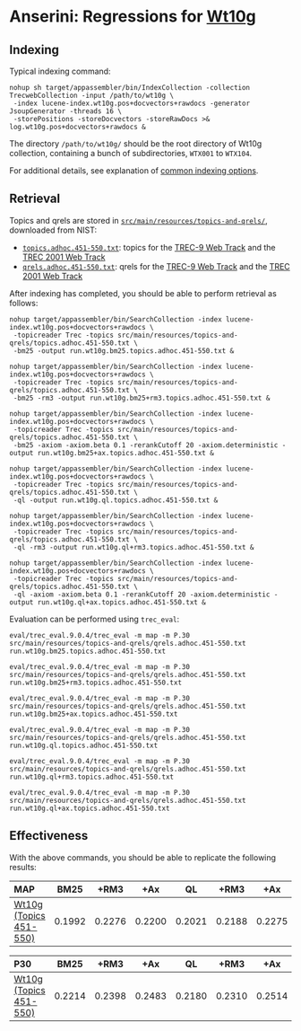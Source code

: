 # Anserini: Regressions for [Wt10g](http://ir.dcs.gla.ac.uk/test_collections/wt10g.html)

## Indexing

Typical indexing command:

```
nohup sh target/appassembler/bin/IndexCollection -collection TrecwebCollection -input /path/to/wt10g \
 -index lucene-index.wt10g.pos+docvectors+rawdocs -generator JsoupGenerator -threads 16 \
 -storePositions -storeDocvectors -storeRawDocs >& log.wt10g.pos+docvectors+rawdocs &
```

The directory `/path/to/wt10g/` should be the root directory of Wt10g collection, containing a bunch of subdirectories, `WTX001` to `WTX104`.

For additional details, see explanation of [common indexing options](common-indexing-options.md).

## Retrieval

Topics and qrels are stored in [`src/main/resources/topics-and-qrels/`](../src/main/resources/topics-and-qrels/), downloaded from NIST:

+ [`topics.adhoc.451-550.txt`](../src/main/resources/topics-and-qrels/topics.adhoc.451-550.txt): topics for the [TREC-9 Web Track](http://trec.nist.gov/data/topics_eng/topics.451-500.gz) and the [TREC 2001 Web Track](http://trec.nist.gov/data/topics_eng/topics.501-550.txt)
+ [`qrels.adhoc.451-550.txt`](../src/main/resources/topics-and-qrels/qrels.adhoc.451-550.txt): qrels for the [TREC-9 Web Track](http://trec.nist.gov/data/qrels_eng/qrels.trec9.main_web.gz) and the [TREC 2001 Web Track](http://trec.nist.gov/data/qrels_eng/adhoc_qrels.txt)

After indexing has completed, you should be able to perform retrieval as follows:

```
nohup target/appassembler/bin/SearchCollection -index lucene-index.wt10g.pos+docvectors+rawdocs \
 -topicreader Trec -topics src/main/resources/topics-and-qrels/topics.adhoc.451-550.txt \
 -bm25 -output run.wt10g.bm25.topics.adhoc.451-550.txt &

nohup target/appassembler/bin/SearchCollection -index lucene-index.wt10g.pos+docvectors+rawdocs \
 -topicreader Trec -topics src/main/resources/topics-and-qrels/topics.adhoc.451-550.txt \
 -bm25 -rm3 -output run.wt10g.bm25+rm3.topics.adhoc.451-550.txt &

nohup target/appassembler/bin/SearchCollection -index lucene-index.wt10g.pos+docvectors+rawdocs \
 -topicreader Trec -topics src/main/resources/topics-and-qrels/topics.adhoc.451-550.txt \
 -bm25 -axiom -axiom.beta 0.1 -rerankCutoff 20 -axiom.deterministic -output run.wt10g.bm25+ax.topics.adhoc.451-550.txt &

nohup target/appassembler/bin/SearchCollection -index lucene-index.wt10g.pos+docvectors+rawdocs \
 -topicreader Trec -topics src/main/resources/topics-and-qrels/topics.adhoc.451-550.txt \
 -ql -output run.wt10g.ql.topics.adhoc.451-550.txt &

nohup target/appassembler/bin/SearchCollection -index lucene-index.wt10g.pos+docvectors+rawdocs \
 -topicreader Trec -topics src/main/resources/topics-and-qrels/topics.adhoc.451-550.txt \
 -ql -rm3 -output run.wt10g.ql+rm3.topics.adhoc.451-550.txt &

nohup target/appassembler/bin/SearchCollection -index lucene-index.wt10g.pos+docvectors+rawdocs \
 -topicreader Trec -topics src/main/resources/topics-and-qrels/topics.adhoc.451-550.txt \
 -ql -axiom -axiom.beta 0.1 -rerankCutoff 20 -axiom.deterministic -output run.wt10g.ql+ax.topics.adhoc.451-550.txt &

```

Evaluation can be performed using `trec_eval`:

```
eval/trec_eval.9.0.4/trec_eval -m map -m P.30 src/main/resources/topics-and-qrels/qrels.adhoc.451-550.txt run.wt10g.bm25.topics.adhoc.451-550.txt

eval/trec_eval.9.0.4/trec_eval -m map -m P.30 src/main/resources/topics-and-qrels/qrels.adhoc.451-550.txt run.wt10g.bm25+rm3.topics.adhoc.451-550.txt

eval/trec_eval.9.0.4/trec_eval -m map -m P.30 src/main/resources/topics-and-qrels/qrels.adhoc.451-550.txt run.wt10g.bm25+ax.topics.adhoc.451-550.txt

eval/trec_eval.9.0.4/trec_eval -m map -m P.30 src/main/resources/topics-and-qrels/qrels.adhoc.451-550.txt run.wt10g.ql.topics.adhoc.451-550.txt

eval/trec_eval.9.0.4/trec_eval -m map -m P.30 src/main/resources/topics-and-qrels/qrels.adhoc.451-550.txt run.wt10g.ql+rm3.topics.adhoc.451-550.txt

eval/trec_eval.9.0.4/trec_eval -m map -m P.30 src/main/resources/topics-and-qrels/qrels.adhoc.451-550.txt run.wt10g.ql+ax.topics.adhoc.451-550.txt

```

## Effectiveness

With the above commands, you should be able to replicate the following results:

MAP                                     | BM25      | +RM3      | +Ax       | QL        | +RM3      | +Ax       |
:---------------------------------------|-----------|-----------|-----------|-----------|-----------|-----------|
[Wt10g (Topics 451-550)](../src/main/resources/topics-and-qrels/topics.adhoc.451-550.txt)| 0.1992    | 0.2276    | 0.2200    | 0.2021    | 0.2188    | 0.2275    |


P30                                     | BM25      | +RM3      | +Ax       | QL        | +RM3      | +Ax       |
:---------------------------------------|-----------|-----------|-----------|-----------|-----------|-----------|
[Wt10g (Topics 451-550)](../src/main/resources/topics-and-qrels/topics.adhoc.451-550.txt)| 0.2214    | 0.2398    | 0.2483    | 0.2180    | 0.2310    | 0.2514    |


